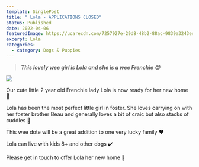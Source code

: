 ```yaml
---
template: SinglePost
title: " Lola - APPLICATIONS CLOSED"
status: Published
date: 2022-04-06
featuredImage: https://ucarecdn.com/7257927e-29d8-48b2-88ac-9839a3243ee0/-/crop/720x691/0,80/-/preview/
excerpt: Lola
categories:
  - category: Dogs & Puppies
---
```

> ***This lovely wee girl is Lola and she is a wee Frenchie 😍***

![](https://ucarecdn.com/cf9aebeb-c83c-44f8-af18-ea83fa3ee344/)

Our cute little 2 year old Frenchie lady Lola is now ready for her new home 🏡 


Lola has been the most perfect little girl in foster. She loves carrying on with her foster brother Beau and generally loves a bit of craic but also stacks of cuddles 🥰 


This wee dote will be a great addition to one very lucky family ❤️


Lola can live with kids 8+ and other dogs ✔️ 


Please get in touch to offer Lola her new home 🏡